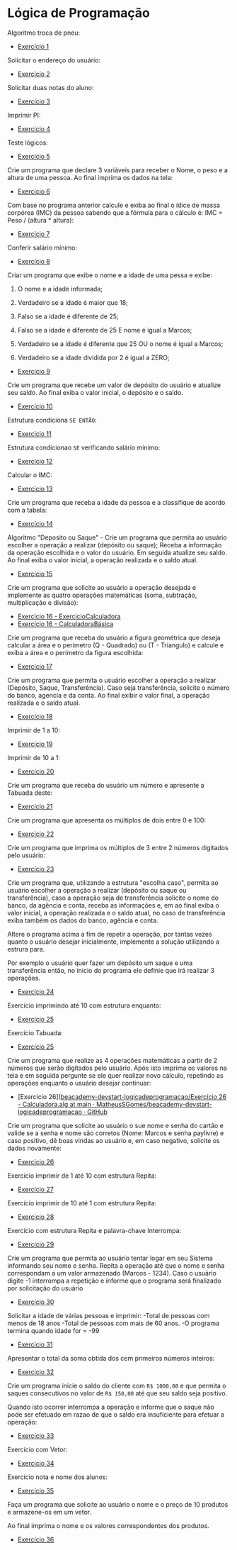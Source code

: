 # Lógica de Programação

Algoritmo troca de pneu:

- [Exercício 1](https://github.com/MatheusSGomes/beacademy-devstart-logicadeprogramacao/blob/main/Exerc%C3%ADcio%201%20-%20Algotirmo%20Troca%20de%20Pneu)

Solicitar o endereço do usuário:

- [Exercício 2](https://github.com/MatheusSGomes/beacademy-devstart-logicadeprogramacao/blob/main/Exerc%C3%ADcio%202.ALG)

Solicitar duas notas do aluno:

- [Exercício 3](https://github.com/MatheusSGomes/beacademy-devstart-logicadeprogramacao/blob/main/Exerc%C3%ADcio%203.ALG)

Imprimir PI:

- [Exercício 4](https://github.com/MatheusSGomes/beacademy-devstart-logicadeprogramacao/blob/main/Exerc%C3%ADcio%204.alg)

Teste lógicos:

- [Exercício 5](https://github.com/MatheusSGomes/beacademy-devstart-logicadeprogramacao/blob/main/Exerc%C3%ADcio%205.ALG)

Crie um programa que declare 3 variáveis para receber o Nome, o peso e a altura de uma pessoa. Ao final imprima os dados na tela:

- [Exercício 6](https://github.com/MatheusSGomes/beacademy-devstart-logicadeprogramacao/blob/main/Exerc%C3%ADcio%206.ALG)

Com base no programa anterior calcule e exiba ao final o ídice de massa corpórea (IMC) da pessoa sabendo que a fórmula para o cálculo é: IMC = Peso / (altura * altura):

- [Exercício 7](https://github.com/MatheusSGomes/beacademy-devstart-logicadeprogramacao/blob/main/Exerc%C3%ADcio%207.ALG)

Conferir salário mínimo:

- [Exercício 8](https://github.com/MatheusSGomes/beacademy-devstart-logicadeprogramacao/blob/main/Exerc%C3%ADcio%208.ALG)

Criar um programa que exibe o nome e a idade de uma pessa e exibe:

1. O nome e a idade informada;

2. Verdadeiro se a idade é maior que 18;

3. Falso se a idade é diferente de 25;

4. Falso se a idade é diferente de 25 E nome é igual a Marcos;

5. Verdadeiro se a idade é diferente que 25 OU o nome é igual a Marcos;

6. Verdadeiro se a idade dividida por 2 é igual a ZERO;
- [Exercício 9](https://github.com/MatheusSGomes/beacademy-devstart-logicadeprogramacao/blob/main/Exerc%C3%ADcio%209.ALG)

Crie um programa que recebe um valor de depósito do usuário e atualize seu saldo. Ao final exiba o valor inicial, o depósito e o saldo.

- [Exercício 10](https://github.com/MatheusSGomes/beacademy-devstart-logicadeprogramacao/blob/main/Exerc%C3%ADcio%2010.ALG)

Estrutura condiciona `SE ENTÃO`:

- [Exercício 11](https://github.com/MatheusSGomes/beacademy-devstart-logicadeprogramacao/blob/main/Exerc%C3%ADcio%2011.ALG)

Estrutura condicionao `SE` verificando salário mínimo:

- [Exercício 12](https://github.com/MatheusSGomes/beacademy-devstart-logicadeprogramacao/blob/main/Exerc%C3%ADcio%2012.ALG)

Calcular o IMC:

- [Exercício 13](https://github.com/MatheusSGomes/beacademy-devstart-logicadeprogramacao/blob/main/Exerc%C3%ADcio%2013.ALG)

Crie um programa que receba a idade da pessoa e a classifique de acordo com a tabela:

- [Exercício 14](https://github.com/MatheusSGomes/beacademy-devstart-logicadeprogramacao/blob/main/Exerc%C3%ADcio%2014.ALG)

Algoritmo "Deposito ou Saque" - Crie um programa que permita ao usuário escolher a operação a realizar (depósito ou saque); Receba a informação da operação escolhida e o valor do usuário. Em seguida atualize seu saldo. Ao final exiba o valor inicial, a operação realizada e o saldo atual.

- [Exercício 15](https://github.com/MatheusSGomes/beacademy-devstart-logicadeprogramacao/blob/main/Exerc%C3%ADcio%2015.ALG)

Crie um programa que solicite ao usuário a operação desejada e implemente as quatro operações matemáticas (soma, subtração, multiplicação e divisão):

- [Exercício 16 - ExercicioCalculadora](https://github.com/MatheusSGomes/beacademy-devstart-logicadeprogramacao/blob/main/Exerc%C3%ADcio%2016%20-%20Calculadora.ALG)
- [Exercício 16 - CalculadoraBásica](https://github.com/MatheusSGomes/beacademy-devstart-logicadeprogramacao/blob/main/Exerc%C3%ADcio%2016.ALG)

Crie um programa que receba do usuário a figura geométrica que deseja calcular a área e o perímetro (Q - Quadrado) ou (T - Triangulo) e calcule e exiba a área e o perímetro da figura escolhida:

- [Exercício 17](https://github.com/MatheusSGomes/beacademy-devstart-logicadeprogramacao/blob/main/Exerc%C3%ADcio%2017%20-%20Calcular%20%C3%A1rea%20e%20per%C3%ADmetro.ALG)

Crie um programa que permita o usuário escolher a operação a realizar (Depósito, Saque, Transferência). Caso seja transferência, solicite o número do banco, agencia e da conta. Ao final exibir o valor final, a operação realizada e o saldo atual.

- [Exercício 18](https://github.com/MatheusSGomes/beacademy-devstart-logicadeprogramacao/blob/main/Exerc%C3%ADcio%2018%20-%20Banco.ALG)

Imprimir de 1 a 10:

- [Exercício 19](https://github.com/MatheusSGomes/beacademy-devstart-logicadeprogramacao/blob/main/Exerc%C3%ADcio%2019.ALG)

Imprimir de 10 a 1:

- [Exercício 20](https://github.com/MatheusSGomes/beacademy-devstart-logicadeprogramacao/blob/main/Exerc%C3%ADcio%2020ALG.alg)

Crie um programa que receba do usuário um número e apresente a Tabuada deste:

- [Exercício 21](https://github.com/MatheusSGomes/beacademy-devstart-logicadeprogramacao/blob/main/Exerc%C3%ADcio%2021%20-%20Tabuada.alg)

Crie um programa que apresenta os múltiplos de dois entre 0 e 100:

- [Exercício 22](https://github.com/MatheusSGomes/beacademy-devstart-logicadeprogramacao/blob/main/Exerc%C3%ADcio%2022%20-%20Multiplos.alg)

Crie um programa que imprima os múltiplos de 3 entre 2 números digitados pelo usuário:

- [Exercício 23](https://github.com/MatheusSGomes/beacademy-devstart-logicadeprogramacao/blob/main/Exerc%C3%ADcio%2023%20-%20Multiplos.alg)

Crie um programa que, utilizando a estrutura "escolha caso", permita ao usuário escolher a operação a realizar (depósito ou saque ou transferência), caso a operação seja de transferência solicite o nome do banco, da agência e conta, receba as informações e, em ao final exiba o valor inicial, a operação realizada e o saldo atual, no caso de transferência exiba também os dados do banco, agência e conta.

Altere o programa acima a fim de repetir a operação, por tantas vezes quanto o usuário desejar inicialmente, implemente a solução utilizando a estrura para.

Por exemplo o usuário quer fazer um depósito um saque e uma transferência então, no inicio do programa ele definie que irá realizar 3 operações.

- [Exercício 24](https://github.com/MatheusSGomes/beacademy-devstart-logicadeprogramacao/blob/main/Exerc%C3%ADcio%2024%20-%20Banco.alg)

Exercício imprimindo até 10 com estrutura enquanto:

- [Exercício 25](https://github.com/MatheusSGomes/beacademy-devstart-logicadeprogramacao/blob/main/Exerc%C3%ADcio%2025.alg)

Exercício Tabuada:

- [Exercício 25](https://github.com/MatheusSGomes/beacademy-devstart-logicadeprogramacao/blob/main/Exerc%C3%ADcio%2025%20-%20Tabuada.alg)

Crie um programa que realize as 4 operações matemáticas a partir de 2 números que serão digitados pelo usuário. Após isto imprima os valores na tela e em seguida pergunte se ele quer realizar novo cálculo, repetindo as operações enquanto o usuário desejar continuar:

- [Exercício 26]([beacademy-devstart-logicadeprogramacao/Exercício 26 - Calculadora.alg at main · MatheusSGomes/beacademy-devstart-logicadeprogramacao · GitHub](https://github.com/MatheusSGomes/beacademy-devstart-logicadeprogramacao/blob/main/Exerc%C3%ADcio%2026%20-%20Calculadora.alg)

Crie um programa que solicite ao usuário o sue nome e senha do cartão e valide se a senha e nome são corretos (Nome: Marcos e senha paylivre) e caso positivo, dê boas vindas ao usuário e, em caso negativo, solicite os dados novamente:

- [Exercício 26](https://github.com/MatheusSGomes/beacademy-devstart-logicadeprogramacao/blob/main/Exerc%C3%ADcio%2026%20-%20Validar%20Cart%C3%A3o.alg)

Exercício imprimir de 1 até 10 com estrutura Repita:

- [Exercício 27](https://github.com/MatheusSGomes/beacademy-devstart-logicadeprogramacao/blob/main/Exerc%C3%ADcio%2027.alg)

Exercício imprimir de 10 até 1 com estrutura Repita:

- [Exercício 28](https://github.com/MatheusSGomes/beacademy-devstart-logicadeprogramacao/blob/main/Exerc%C3%ADcio%2028.alg)

Exercício com estrutura Repita e palavra-chave Interrompa:

- [Exercício 29](https://github.com/MatheusSGomes/beacademy-devstart-logicadeprogramacao/blob/main/Exerc%C3%ADcio%2029.alg)

Crie um programa que permita ao usuário tentar logar em seu Sistema informando seu nome e senha. Repita a operação até que o nome e senha correspondam a um valor armazenado (Marcos - 1234). Caso o usuário digite -1 interrompa a repetição e informe que o programa será finalizado por solicitação do usuário

- [Exercício 30](https://github.com/MatheusSGomes/beacademy-devstart-logicadeprogramacao/blob/main/Exerc%C3%ADcio%2030%20-%20Login%20e%20Senha.alg)

Solicitar a idade de várias pessoas e imprimir:
-Total de pessoas com menos de 18 anos
-Total de pessoas com mais de 60 anos.
-O programa termina quando idade for = -99

- [Exercício 31](https://github.com/MatheusSGomes/beacademy-devstart-logicadeprogramacao/blob/main/Exerc%C3%ADcio%2031%20-%20Soma%20das%20Idades.alg)

Apresentar o total da soma obtida dos cem primeiros números inteiros:

- [Exercício 32](https://github.com/MatheusSGomes/beacademy-devstart-logicadeprogramacao/blob/main/Exerc%C3%ADcio%2032%20-%20Soma%20N%C3%BAmeros%20Inteiros.alg)

Crie um programa inicie o saldo do cliente com `R$ 1000,00` e que permita o saques consecutivos no valor de `R$ 150,00` até que seu saldo seja positivo.

Quando isto ocorrer interrompa a operação e informe que o saque não pode ser efetuado em razao de que o saldo era insuficiente para efetuar a operação:

- [Exercício 33](https://github.com/MatheusSGomes/beacademy-devstart-logicadeprogramacao/blob/main/Exerc%C3%ADcio%2033%20-%20Sistema%20de%20Saque.alg)

Exercício com Vetor:

- [Exercício 34](https://github.com/MatheusSGomes/beacademy-devstart-logicadeprogramacao/blob/main/Exerc%C3%ADcio%2034.alg)

Exercício nota e nome dos alunos:

- [Exercício 35](https://github.com/MatheusSGomes/beacademy-devstart-logicadeprogramacao/blob/main/Exerc%C3%ADcio%2035.alg)

Faça um programa que solicite ao usuário o nome e o preço de 10 produtos e armazene-os em um vetor.

Ao final imprima o nome e os valores correspondentes dos produtos.

- [Exercício 36](https://github.com/MatheusSGomes/beacademy-devstart-logicadeprogramacao/blob/main/Exerc%C3%ADcio%2036%20-%20Cadastro%2010%20produtos.alg)
